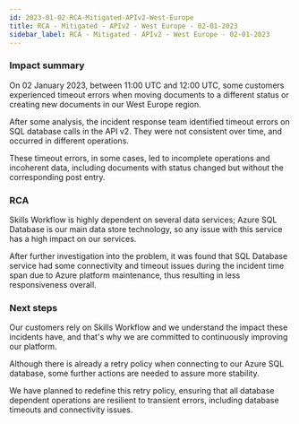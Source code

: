 ```yaml
---
id: 2023-01-02-RCA-Mitigated-APIv2-West-Europe
title: RCA - Mitigated - APIv2 - West Europe - 02-01-2023
sidebar_label: RCA - Mitigated - APIv2 - West Europe - 02-01-2023
---
```


### Impact summary

On 02 January 2023, between 11:00 UTC and 12:00 UTC, some customers experienced timeout errors when moving documents to a different status or creating new documents in our West Europe region. 

After some analysis, the incident response team identified timeout errors on SQL database calls in the API v2. They were not consistent over time, and occurred in different operations.

These timeout errors, in some cases, led to incomplete operations and incoherent data, including documents with status changed but without the corresponding post entry.

### RCA

Skills Workflow is highly dependent on several data services; Azure SQL Database is our main data store technology, so any issue with this service has a high impact on our services.

After further investigation into the problem, it was found that SQL Database service had some connectivity and timeout issues during the incident time span due to Azure platform maintenance, thus resulting in less responsiveness overall.

### Next steps

Our customers rely on Skills Workflow and we understand the impact these incidents have, and that's why we are committed to continuously improving our platform.

Although there is already a retry policy when connecting to our Azure SQL database, some further actions are needed to assure more stability.

We have planned to redefine this retry policy, ensuring that all database dependent operations are resilient to transient errors, including database timeouts and connectivity issues.